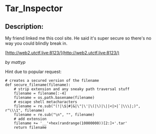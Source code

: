
# Tar_Inspector
## Description:
My friend linked me this cool site. He said 
it's super secure so there's no way you could 
blindly break in.

[http://web2.utctf.live:8123/](http://web2.utctf.live:8123/)

_by mattyp_

Hint due to popular request:
```
# creates a secured version of the filename
def secure_filename(filename):
    # strip extension and any sneaky path traversal stuff
    filename = filename[:-4]
    filename = os.path.basename(filename)
    # escape shell metacharacters
    filename = re.sub("(!|\$|#|&|\"|\'|\(|\)|\||<|>|`|\\\|;)", r"\\\1", filename)
    filename = re.sub("\n", "", filename)
    # add extension
    filename += '__'+hex(randrange(10000000))[2:]+'.tar'
    return filename
```

